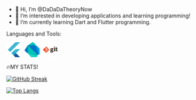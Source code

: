 - 👋 Hi, I’m @DaDaDaTheoryNow
- 👀 I’m interested in developing applications and learning programming!
- 🌱 I’m currently learning Dart and Flutter programming.

Languages and Tools:
<div>
  <img src="https://github.com/devicons/devicon/blob/master/icons/flutter/flutter-original.svg" title="Flutter" alt="Flutter" width="40" height="40"/>&nbsp;
  <img src="https://github.com/devicons/devicon/blob/master/icons/dart/dart-original.svg" title="Dart" alt="Dart" width="40" height="40"/>&nbsp;
  <img src="https://github.com/devicons/devicon/blob/master/icons/git/git-original-wordmark.svg" title="Git" **alt="Git" width="40" height="40"/>
</div>



🔥MY STATS!

[![GitHub Streak](http://github-readme-streak-stats.herokuapp.com?user=DaDaDaTheoryNow&theme=dark&background=000000)](https://git.io/streak-stats)

[![Top Langs](https://github-readme-stats.vercel.app/api/top-langs/?username=DaDaDaTheoryNow)](https://github.com/anuraghazra/github-readme-stats)
